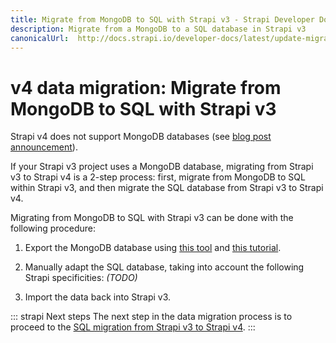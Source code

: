 ```yaml
---
title: Migrate from MongoDB to SQL with Strapi v3 - Strapi Developer Docs
description: Migrate from a MongoDB to a SQL database in Strapi v3
canonicalUrl:  http://docs.strapi.io/developer-docs/latest/update-migration-guides/migration-guides/v4/data/mongo.html
---
```


<!-- TODO: update SEO -->

# v4 data migration: Migrate from MongoDB to SQL with Strapi v3

<!-- TODO: Update this content once I have enough information from the devs — This is just a placeholder/draft -->

Strapi v4 does not support MongoDB databases (see [blog post announcement](https://strapi.io/blog/mongo-db-support-in-strapi-past-present-and-future)).

If your Strapi v3 project uses a MongoDB database, migrating from Strapi v3 to Strapi v4 is a 2-step process: first, migrate from MongoDB to SQL within Strapi v3, and then migrate the SQL database from Strapi v3 to Strapi v4.

Migrating from MongoDB to SQL with Strapi v3 can be done with the following procedure:

1. Export the MongoDB database using [this tool](#) and [this tutorial](#).
<!-- TODO: add links recommendend by product team — Maybe Studio3T? https://studio3t.com/knowledge-base/articles/export-mongodb-to-sql-database/ -->

2. Manually adapt the SQL database, taking into account the following Strapi specificities: _(TODO)_

<!-- TODO: describe specificities -->
<!-- 
    * `connection` (database.js)
    * relations
      - ids
      - timestamps -->

3. Import the data back into Strapi v3.

::: strapi Next steps
The next step in the data migration process is to proceed to the [SQL migration from Strapi v3 to Strapi v4](/developer-docs/latest/update-migration-guides/migration-guides/v4/data/sql.md).
:::
    